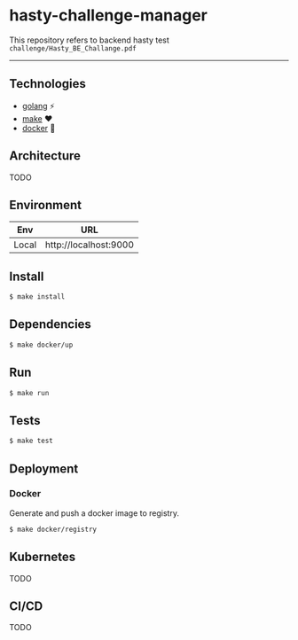 # hasty-challenge-manager

This repository refers to backend hasty test `challenge/Hasty_BE_Challange.pdf`

----

## Technologies

+ [golang](https://golang.org/doc/install/source?download=go1.16.4.src.tar.gz) ⚡
+ [make](https://www.gnu.org/software/make/) ❤️
+ [docker](https://www.docker.com/) 🐋

## Architecture

TODO

## Environment

| Env    |  URL                                           |
|--------|----------------------------------------------- |
| Local  |  http://localhost:9000                         |

## Install

``` bash
$ make install
```

## Dependencies

```sh
$ make docker/up
```

## Run

``` bash
$ make run
```

## Tests

``` bash
$ make test
```

## Deployment

### Docker

Generate and push a docker image to registry.

``` bash
$ make docker/registry
```

## Kubernetes

TODO

## CI/CD

TODO